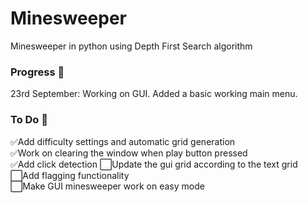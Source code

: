# Minesweeper

Minesweeper in python using Depth First Search algorithm

### Progress 🚧
23rd September: Working on GUI. Added a basic working main menu.
### To Do 📝
✅Add difficulty settings and automatic grid generation <br>
✅Work on clearing the window when play button pressed <br>
✅Add click detection
⬜Update the gui grid according to the text grid <br>
⬜Add flagging functionality <br>
⬜Make GUI minesweeper work on easy mode

